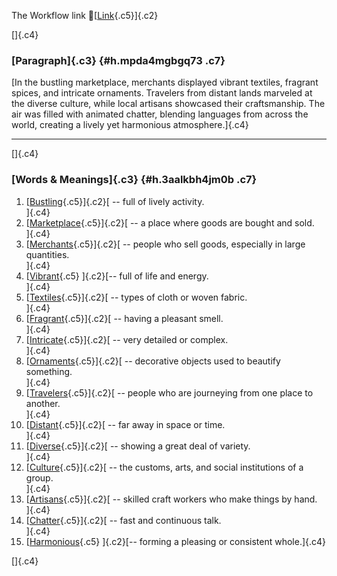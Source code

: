 The Workflow link
👏[[Link](https://www.google.com/url?q=http://www.google.com&sa=D&source=editors&ust=1758638947449447&usg=AOvVaw239W-UoOsby-Hp5UoFmLdH){.c5}]{.c2}

[]{.c4}

### [Paragraph]{.c3} {#h.mpda4mgbgq73 .c7}

[In the bustling marketplace, merchants displayed vibrant textiles,
fragrant spices, and intricate ornaments. Travelers from distant lands
marveled at the diverse culture, while local artisans showcased their
craftsmanship. The air was filled with animated chatter, blending
languages from across the world, creating a lively yet harmonious
atmosphere.]{.c4}

------------------------------------------------------------------------

[]{.c4}

### [Words & Meanings]{.c3} {#h.3aalkbh4jm0b .c7}

1.  [[Bustling](https://www.google.com/url?q=http://www.google.com&sa=D&source=editors&ust=1758638947451419&usg=AOvVaw3tLnqfeYYLtyVfPls_tjaq){.c5}]{.c2}[ --
    full of lively activity.\
    ]{.c4}
2.  [[Marketplace](https://www.google.com/url?q=http://www.google.com&sa=D&source=editors&ust=1758638947451841&usg=AOvVaw1x9va8XW8AL6S7o3j9_zNp){.c5}]{.c2}[ --
    a place where goods are bought and sold.\
    ]{.c4}
3.  [[Merchants](https://www.google.com/url?q=http://www.google.com&sa=D&source=editors&ust=1758638947452289&usg=AOvVaw0oNoXw4zOr7leE6SPnYmPi){.c5}]{.c2}[ --
    people who sell goods, especially in large quantities.\
    ]{.c4}
4.  [[Vibrant](https://www.google.com/url?q=http://www.google.com&sa=D&source=editors&ust=1758638947452679&usg=AOvVaw2WfkonBTELglZq5HynbqpL){.c5}
    ]{.c2}[-- full of life and energy.\
    ]{.c4}
5.  [[Textiles](https://www.google.com/url?q=http://www.google.com&sa=D&source=editors&ust=1758638947452973&usg=AOvVaw0HR9Pu8dVFEJc1js8w32is){.c5}]{.c2}[ --
    types of cloth or woven fabric.\
    ]{.c4}
6.  [[Fragrant](https://www.google.com/url?q=http://www.google.com&sa=D&source=editors&ust=1758638947453294&usg=AOvVaw1ifdeeLlVonKE1imzqNPE9){.c5}]{.c2}[ --
    having a pleasant smell.\
    ]{.c4}
7.  [[Intricate](https://www.google.com/url?q=http://www.google.com&sa=D&source=editors&ust=1758638947453595&usg=AOvVaw1cg2cdB7pj0ODSJHvs4uop){.c5}]{.c2}[ --
    very detailed or complex.\
    ]{.c4}
8.  [[Ornaments](https://www.google.com/url?q=http://www.google.com&sa=D&source=editors&ust=1758638947453893&usg=AOvVaw0t29jYwqrB3GAJ4DGmbyMh){.c5}]{.c2}[ --
    decorative objects used to beautify something.\
    ]{.c4}
9.  [[Travelers](https://www.google.com/url?q=http://www.google.com&sa=D&source=editors&ust=1758638947454260&usg=AOvVaw0WGRV5d1xM-QR5YG-GzS5c){.c5}]{.c2}[ --
    people who are journeying from one place to another.\
    ]{.c4}
10. [[Distant](https://www.google.com/url?q=http://www.google.com&sa=D&source=editors&ust=1758638947454642&usg=AOvVaw3-vxV5CqcIqWAdrwGuhziY){.c5}]{.c2}[ --
    far away in space or time.\
    ]{.c4}
11. [[Diverse](https://www.google.com/url?q=http://www.google.com&sa=D&source=editors&ust=1758638947454944&usg=AOvVaw0iPsW92a0pIquY-MkapyZl){.c5}]{.c2}[ --
    showing a great deal of variety.\
    ]{.c4}
12. [[Culture](https://www.google.com/url?q=http://www.google.com&sa=D&source=editors&ust=1758638947455268&usg=AOvVaw2KCTUABat3dIbBOA9jVKgr){.c5}]{.c2}[ --
    the customs, arts, and social institutions of a group.\
    ]{.c4}
13. [[Artisans](https://www.google.com/url?q=http://www.google.com&sa=D&source=editors&ust=1758638947455659&usg=AOvVaw0y4l5_eFIqP8qNO7ryN8g7){.c5}]{.c2}[ --
    skilled craft workers who make things by hand.\
    ]{.c4}
14. [[Chatter](https://www.google.com/url?q=http://www.google.com&sa=D&source=editors&ust=1758638947456017&usg=AOvVaw060ku0diwsm5V9iepJhcvB){.c5}]{.c2}[ --
    fast and continuous talk.\
    ]{.c4}
15. [[Harmonious](https://www.google.com/url?q=http://www.google.com&sa=D&source=editors&ust=1758638947456259&usg=AOvVaw2QN7jMMIPqPgTeRcPJ89Eu){.c5}
    ]{.c2}[-- forming a pleasing or consistent whole.]{.c4}

[]{.c4}
